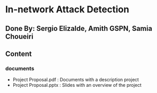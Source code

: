 # In-network Attack Detection 
## Done By: Sergio Elizalde, Amith GSPN, Samia Choueiri

## Content
### documents
* Project Proposal.pdf : Documents with a description project <br>
* Project Proposal.pptx : Slides with an overview of the project
